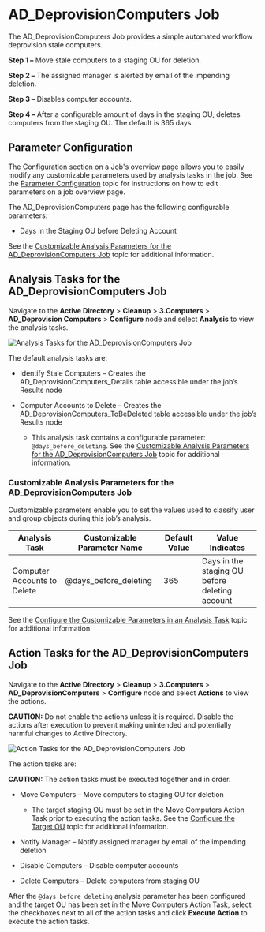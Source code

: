 # AD\_DeprovisionComputers Job

The AD\_DeprovisionComputers Job provides a simple automated workflow deprovision stale computers.

__Step 1 –__ Move stale computers to a staging OU for deletion.

__Step 2 –__ The assigned manager is alerted by email of the impending deletion.

__Step 3 –__ Disables computer accounts.

__Step 4 –__ After a configurable amount of days in the staging OU, deletes computers from the staging OU. The default is 365 days.

## Parameter Configuration

The Configuration section on a Job's overview page allows you to easily modify any customizable parameters used by analysis tasks in the job. See the [Parameter Configuration](/docs/accessanalyzer/accessanalyzer/enterpriseauditor/admin/jobs/job/overview.md#Parameter-Configuration) topic for instructions on how to edit parameters on a job overview page.

The AD\_DeprovisionComputers page has the following configurable parameters:

- Days in the Staging OU before Deleting Account

See the [Customizable Analysis Parameters for the AD\_DeprovisionComputers Job](#Customizable-Analysis-Parameters-for-the-AD_DeprovisionComputers-Job) topic for additional information.

## Analysis Tasks for the AD\_DeprovisionComputers Job

Navigate to the __Active Directory__ > __Cleanup__ > __3.Computers__ > __AD\_Deprovision Computers__ > __Configure__ node and select __Analysis__ to view the analysis tasks.

![Analysis Tasks for the AD_DeprovisionComputers Job](/img/product_docs/accessanalyzer/accessanalyzer/enterpriseauditor/solutions/activedirectory/cleanup/computers/deprovisioncomputersanalysis.png)

The default analysis tasks are:

- Identify Stale Computers – Creates the AD\_DeprovisionComputers\_Details table accessible under the job’s Results node
- Computer Accounts to Delete – Creates the AD\_DeprovisionComputers\_ToBeDeleted table accessible under the job’s Results node

  - This analysis task contains a configurable parameter: ```@days_before_deleting```. See the [Customizable Analysis Parameters for the AD\_DeprovisionComputers Job](#Customizable-Analysis-Parameters-for-the-AD_DeprovisionComputers-Job) topic for additional information.

### Customizable Analysis Parameters for the AD\_DeprovisionComputers Job

Customizable parameters enable you to set the values used to classify user and group objects during this job’s analysis.

| Analysis Task | Customizable Parameter Name | Default Value | Value Indicates |
| --- | --- | --- | --- |
| Computer Accounts to Delete | @days\_before\_deleting | 365 | Days in the staging OU before deleting account |

See the [Configure the Customizable Parameters in an Analysis Task](/docs/accessanalyzer/accessanalyzer/enterpriseauditor/admin/jobs/job/configure/analysiscustomizableparameters.md) topic for additional information.

## Action Tasks for the AD\_DeprovisionComputers Job

Navigate to the __Active Directory__ > __Cleanup__ > __3.Computers__ > __AD\_DeprovisionComputers__ > __Configure__ node and select __Actions__ to view the actions.

__CAUTION:__ Do not enable the actions unless it is required. Disable the actions after execution to prevent making unintended and potentially harmful changes to Active Directory.

![Action Tasks for the AD_DeprovisionComputers Job](/img/product_docs/accessanalyzer/accessanalyzer/enterpriseauditor/solutions/activedirectory/cleanup/computers/deprovisioncomputersaction.png)

The action tasks are:

__CAUTION:__ The action tasks must be executed together and in order.

- Move Computers – Move computers to staging OU for deletion

  - The target staging OU must be set in the Move Computers Action Task prior to executing the action tasks. See the [Configure the Target OU](/docs/accessanalyzer/accessanalyzer/enterpriseauditor/solutions/activedirectory/cleanup/configuretargetou.md) topic for additional information.
- Notify Manager – Notify assigned manager by email of the impending deletion
- Disable Computers – Disable computer accounts
- Delete Computers – Delete computers from staging OU

After the ```@days_before_deleting``` analysis parameter has been configured and the target OU has been set in the Move Computers Action Task, select the checkboxes next to all of the action tasks and click __Execute Action__ to execute the action tasks.
